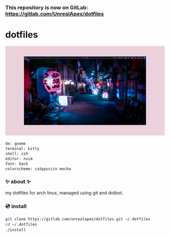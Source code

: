 ### This repository is now on GitLab: https://gitlab.com/UnrealApex/dotfiles

# dotfiles

![screenshot of arch linux rice](rice.png)
```
de: gnome
terminal: kitty
shell: zsh
editor: nvim
font: hack
colorscheme: catppuccin mocha
```

### ✨ about ✨
my dotfiles for arch linux, managed using git and dotbot.

### 💿 install
```sh
git clone https://gitlab.com/unrealapex/dotfiles.git ~/.dotfiles
cd ~/.dotfiles
./install
```
